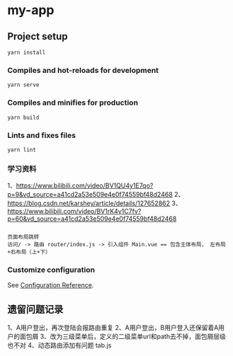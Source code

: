 # my-app

## Project setup
```
yarn install
```

### Compiles and hot-reloads for development
```
yarn serve
```

### Compiles and minifies for production
```
yarn build
```

### Lints and fixes files
```
yarn lint
```


### 学习资料
1、https://www.bilibili.com/video/BV1QU4y1E7qo?p=9&vd_source=a41cd2a53e509e4e0f74559bf48d2468
2、https://blog.csdn.net/karshey/article/details/127652862
3、https://www.bilibili.com/video/BV1rK4y1C7fv?p=60&vd_source=a41cd2a53e509e4e0f74559bf48d2468

### 
```vue
页面布局跳转
访问/ -> 路由 router/index.js -> 引入组件 Main.vue == 包含主体布局， 左布局+右布局（上+下）
```

### Customize configuration
See [Configuration Reference](https://cli.vuejs.org/config/).


## 遗留问题记录
1、A用户登出，再次登陆会报路由重复
2、A用户登出，B用户登入还保留着A用户的面包屑
3、改为三级菜单后，定义的二级菜单url和path去不掉，面包屑层级也不对
4、动态路由添加有问题 tab.js
